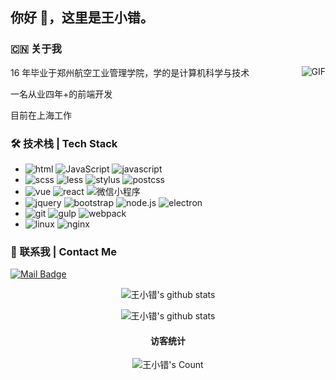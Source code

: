 ## 你好 👋，这里是王小错。

### 🇨🇳 ‍关于我

<img align="right" alt="GIF" src="https://media.giphy.com/media/836HiJc7pgzy8iNXCn/giphy.gif" />

16 年毕业于郑州航空工业管理学院，学的是计算机科学与技术

一名从业四年+的前端开发

目前在上海工作

### 🛠 技术栈 | Tech Stack

- ![html](https://img.shields.io/badge/-html-333333?style=flat&logo=html5) ![JavaScript](https://img.shields.io/badge/-css-333333?style=flat&logo=css3) ![javascript](https://img.shields.io/badge/-javascript-333333?style=flat&logo=javascript)
- ![scss](https://img.shields.io/badge/-scss-333333?style=flat&logo=sass) ![less](https://img.shields.io/badge/-less-333333?style=flat&logo=less) ![stylus](https://img.shields.io/badge/-stylus-333333?style=flat&logo=stylus) ![postcss](https://img.shields.io/badge/-postcss-333333?style=flat&logo=postcss)
- ![vue](https://img.shields.io/badge/-vue-333333?style=flat&logo=vue.js) ![react](https://img.shields.io/badge/-react-333333?style=flat&logo=react) ![微信小程序](https://img.shields.io/badge/-微信小程序-333333?style=flat&logo=wechat)
- ![jquery](https://img.shields.io/badge/-jquery-333333?style=flat&logo=jquery) ![bootstrap](https://img.shields.io/badge/-bootstrap-333333?style=flat&logo=bootstrap) ![node.js](https://img.shields.io/badge/-node.js-333333?style=flat&logo=node.js) ![electron](https://img.shields.io/badge/-electron-333333?style=flat&logo=electron)
- ![git](https://img.shields.io/badge/-git-333333?style=flat&logo=git) ![gulp](https://img.shields.io/badge/-gulp-333333?style=flat&logo=gulp) ![webpack](https://img.shields.io/badge/-webpack-333333?style=flat&logo=webpack)
- ![linux](https://img.shields.io/badge/-linux-333333?style=flat&logo=linux) ![nginx](https://img.shields.io/badge/-nginx-333333?style=flat&logo=nginx)

### 📧 联系我 | Contact Me

[![Mail Badge](https://img.shields.io/badge/Email-xiaocuo.wang@outlook.com-dd6387?style=flat&logoColor=white&link=mailto:xiaocuo.wang@outlook.com)](mailto:xiaocuo.wang@outlook.com)

<p align="center">
  <img src="https://github-readme-stats.vercel.app/api?username=wangxiaocuo&theme=dracula&show_icons=true" alt="王小错's github stats" />
</p>

<p align="center">
  <img src="https://github-readme-stats.vercel.app/api/top-langs/?username=wangxiaocuo&theme=dracula&show_icons=true" alt="王小错's github stats" />
</p>

<h4 align="center">访客统计</h4>
<p align="center">
  <img src="https://profile-counter.glitch.me/{wangxiaocuo}/count.svg" alt="王小错's Count" />
</p>

